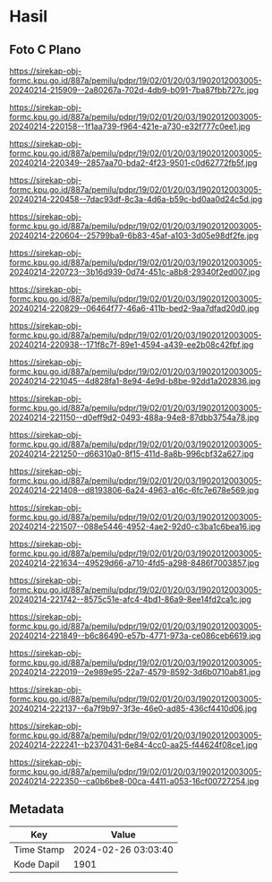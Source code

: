 # Hasil

## Foto C Plano

https://sirekap-obj-formc.kpu.go.id/887a/pemilu/pdpr/19/02/01/20/03/1902012003005-20240214-215909--2a80267a-702d-4db9-b091-7ba87fbb727c.jpg

https://sirekap-obj-formc.kpu.go.id/887a/pemilu/pdpr/19/02/01/20/03/1902012003005-20240214-220158--1f1aa739-f964-421e-a730-e32f777c0ee1.jpg

https://sirekap-obj-formc.kpu.go.id/887a/pemilu/pdpr/19/02/01/20/03/1902012003005-20240214-220349--2857aa70-bda2-4f23-9501-c0d62772fb5f.jpg

https://sirekap-obj-formc.kpu.go.id/887a/pemilu/pdpr/19/02/01/20/03/1902012003005-20240214-220458--7dac93df-8c3a-4d6a-b59c-bd0aa0d24c5d.jpg

https://sirekap-obj-formc.kpu.go.id/887a/pemilu/pdpr/19/02/01/20/03/1902012003005-20240214-220604--25799ba9-6b83-45af-a103-3d05e98df2fe.jpg

https://sirekap-obj-formc.kpu.go.id/887a/pemilu/pdpr/19/02/01/20/03/1902012003005-20240214-220723--3b16d939-0d74-451c-a8b8-29340f2ed007.jpg

https://sirekap-obj-formc.kpu.go.id/887a/pemilu/pdpr/19/02/01/20/03/1902012003005-20240214-220829--06464f77-46a6-411b-bed2-9aa7dfad20d0.jpg

https://sirekap-obj-formc.kpu.go.id/887a/pemilu/pdpr/19/02/01/20/03/1902012003005-20240214-220938--171f8c7f-89e1-4594-a439-ee2b08c42fbf.jpg

https://sirekap-obj-formc.kpu.go.id/887a/pemilu/pdpr/19/02/01/20/03/1902012003005-20240214-221045--4d828fa1-8e94-4e9d-b8be-92dd1a202836.jpg

https://sirekap-obj-formc.kpu.go.id/887a/pemilu/pdpr/19/02/01/20/03/1902012003005-20240214-221150--d0eff9d2-0493-488a-94e8-87dbb3754a78.jpg

https://sirekap-obj-formc.kpu.go.id/887a/pemilu/pdpr/19/02/01/20/03/1902012003005-20240214-221250--d66310a0-8f15-411d-8a8b-996cbf32a627.jpg

https://sirekap-obj-formc.kpu.go.id/887a/pemilu/pdpr/19/02/01/20/03/1902012003005-20240214-221408--d8193806-6a24-4963-a16c-6fc7e678e569.jpg

https://sirekap-obj-formc.kpu.go.id/887a/pemilu/pdpr/19/02/01/20/03/1902012003005-20240214-221507--088e5446-4952-4ae2-92d0-c3ba1c6bea16.jpg

https://sirekap-obj-formc.kpu.go.id/887a/pemilu/pdpr/19/02/01/20/03/1902012003005-20240214-221634--49529d66-a710-4fd5-a298-8486f7003857.jpg

https://sirekap-obj-formc.kpu.go.id/887a/pemilu/pdpr/19/02/01/20/03/1902012003005-20240214-221742--8575c51e-afc4-4bd1-86a9-8ee14fd2ca1c.jpg

https://sirekap-obj-formc.kpu.go.id/887a/pemilu/pdpr/19/02/01/20/03/1902012003005-20240214-221849--b6c86490-e57b-4771-973a-ce086ceb6619.jpg

https://sirekap-obj-formc.kpu.go.id/887a/pemilu/pdpr/19/02/01/20/03/1902012003005-20240214-222019--2e989e95-22a7-4579-8592-3d6b0710ab81.jpg

https://sirekap-obj-formc.kpu.go.id/887a/pemilu/pdpr/19/02/01/20/03/1902012003005-20240214-222137--6a7f9b97-3f3e-46e0-ad85-436cf4410d06.jpg

https://sirekap-obj-formc.kpu.go.id/887a/pemilu/pdpr/19/02/01/20/03/1902012003005-20240214-222241--b2370431-6e84-4cc0-aa25-f44624f08ce1.jpg

https://sirekap-obj-formc.kpu.go.id/887a/pemilu/pdpr/19/02/01/20/03/1902012003005-20240214-222350--ca0b6be8-00ca-4411-a053-16cf00727254.jpg


## Metadata

| Key        | Value               |
| ---------- | ------------------- |
| Time Stamp | 2024-02-26 03:03:40 |
| Kode Dapil | 1901                |



